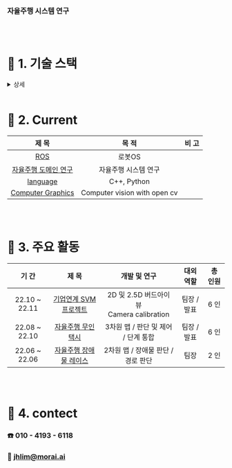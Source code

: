 ### 자율주행 시스템 연구

<br>

<br>

# :hammer: 1. 기술 스택

<details> <summary>상세</summary>


#### [1] 프로그래밍 언어

|    대 상     | 활용 능력 및 이해도 |                          비 고                           |
| :----------: | :-----------------: | :----------------------------------------------------------: |
|  **Python**  |        ★★★★☆        |  |
|   **C++**    |        ★★☆☆☆        |  |
| **JS, JAVA** |        ★★☆☆☆        |  |

#### [2] 프레임 워크 or 기술

|                          대 상                          | 활용 능력 및 이해도 |                          비 고                           |
| :-----------------------------------------------------: | :-----------------: | :----------------------------------------------------------: |
|                         **ROS**                         |        ★★☆☆☆        |  |
|                      **영상 처리**                      |        ★★☆☆☆        |  |
| **Django, React** <br />**React-native<br /> HTML/CSS** |        ★★★☆☆        |  |

#### [3] 협업 툴

|        대 상         | 활용 능력 및 이해도 |                          비 고                           |
| :------------------: | :-----------------: | :----------------------------------------------------------: |
| **Git_Hub, Git_Lab** |        ★★★★☆        |                |
|       **JIRA**       |        ★★★★☆        |  |

<br>
</details>
<br>

# :book: 2. Current

|                            제 목                             |                            목 적                             | 비 고 |
| :----------------------------------------------------------: | :----------------------------------------------------------: | :---: |
|     [ROS](https://github.com/windy825/ROS-with-Solution)     |   로봇OS   |       |
| [자율주행 도메인 연구](https://github.com/windy825/autonomous-driving-basics) | 자율주행 시스템 연구 |       |
|       [language](https://github.com/windy825/language)       |                         C++, Python                          |       |
| [Computer Graphics](https://github.com/windy825/SVM/tree/master/Computer%20Graphics) |               Computer vision with open cv |  |

<br>

<br>

# :rocket: 3. 주요 활동

|     기 간      |                            제 목                             |                         개발 및 연구                         |    대외 역할     |        총 인원         |
| :------------: | :----------------------------------------------------------: | :----------------------------------------------------------: | :--------------: | :--------------------: |
| 22.10 ~ 22.11 |   [기업연계 SVM 프로젝트](https://github.com/windy825/SVM)   |   2D 및 2.5D 버드아이 뷰<br /> Camera calibration    |   팀장 / 발표    |          6 인          |
| 22.08 ~ 22.10  |                      [자율주행 무인 택시](https://github.com/windy825/Alpah_car)                      |       3차원 맵 / 판단 및 제어  / 단계 통합             |   팀장 / 발표    |          6 인          |
| 22.06 ~ 22.06  | [자율주행 장애물 레이스](https://github.com/windy825/Airsim-car-driving-Project) |              2차원 맵 / 장애물 판단 / 경로 판단              |       팀장       |          2 인          |



<br>

<br>


# :car: 4. contect

### **:phone: 010 - 4193 - 6118**

### **:email: jhlim@morai.ai**
